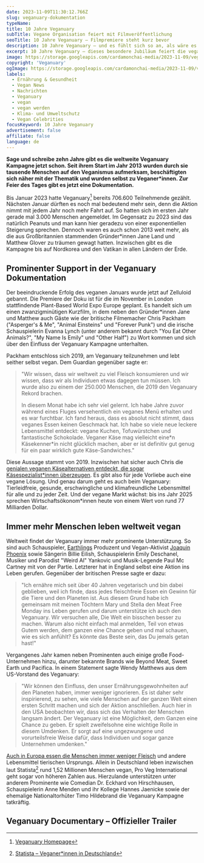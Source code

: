 ```yaml
---
date: 2023-11-09T11:30:12.766Z
slug: veganuary-dokumentation
typeName:
title: 10 Jahre Veganuary
subTitle: Vegane Organisation feiert mit Filmveröffentlichung
seoTitle: 10 Jahre Veganuary – Filmpremiere steht kurz bevor
description: 10 Jahre Veganuary – und es fühlt sich so an, als wäre es erst gestern gewesen. Erfahrt jetzt alles über die Filmpremiere und das Jubiläum!
excerpt: 10 Jahre Veganuary – dieses besondere Jubiläum feiert die vegane Community mit einer einer Dokumentation. Im Film, an dem zahlreiche Prominente mitgewirkt haben, geht es unter anderem darum, wie viele Menschen sich inzwischen der Bewegung angeschlossen haben.
image: https://storage.googleapis.com/cardamonchai-media/2023-11-09/veganuary-dokumentation-1-jpg-imagine-181818_7f7668_1024_768/640.webp
copyright: 'Veganuary'
ogImage: https://storage.googleapis.com/cardamonchai-media/2023-11-09/veganuary-dokumentation-og-jpg-imagine-d8c8a8_807768_1200_628/640.webp
labels:
  - Ernährung & Gesundheit
  - Vegan News
  - Nachrichten
  - Veganuary
  - vegan
  - vegan werden
  - Klima- und Umweltschutz
  - Vegan Celebrities
focusKeyword: 10 Jahre Veganuary
advertisement: false
affiliate: false
language: de
---
```


**Sage und schreibe zehn Jahre gibt es die weltweite Veganuary Kampagne jetzt schon. Seit ihrem Start im Jahr 2013 wurden durch sie tausende Menschen auf den Veganismus aufmerksam, beschäftigten sich näher mit der Thematik und wurden selbst zu Veganer\*innen. Zur Feier des Tages gibt es jetzt eine Dokumentation.**

Bis Januar 2023 hatte Veganuary[^1] bereits 706.600 Teilnehmende gezählt. Nächsten Januar dürften es noch mal bedeutend mehr sein, denn die Aktion nimmt mit jedem Jahr noch mehr Fahrt auf. So hatten sich im ersten Jahr gerade mal 3.000 Menschen angemeldet. Im Gegensatz zu 2023 sind das natürlich Peanuts und man kann hier geradezu von einer exponentiellen Steigerung sprechen. Dennoch waren es auch schon 2013 weit mehr, als die aus Großbritannien stammenden Gründer\*innen Jane Land und Matthew Glover zu träumen gewagt hatten. Inzwischen gibt es die Kampagne bis auf Nordkorea und den Vatikan in allen Ländern der Erde.

## Prominenter Support in der Veganuary Dokumentation

Der beeindruckende Erfolg des veganen Januars wurde jetzt auf Zelluloid gebannt. Die Premiere der Doku ist für die im November in London stattfindende Plant-Based World Expo Europe geplant. Es handelt sich um einen zwanzigminütigen Kurzfilm, in dem neben den Gründer\*innen Jane und Matthew auch Gäste wie der britische Filmemacher Chris Packham ("Asperger's & Me", "Animal Einsteins" und "Forever Punk") und die irische Schauspielerin Evanna Lynch (unter anderem bekannt durch "You Eat Other Animals?", "My Name Is Emily" und "Other Half") zu Wort kommen und sich über den Einfluss der Veganuary Kampagne unterhalten.

Packham entschloss sich 2019, am Veganuary teilzunehmen und lebt seither selbst vegan. Dem Guardian gegenüber sagte er:

> "Wir wissen, dass wir weltweit zu viel Fleisch konsumieren und wir wissen, dass wir als Individuen etwas dagegen tun müssen. Ich wurde also zu einem der 250.000 Menschen, die 2019 den Veganuary Rekord brachen.
>
> In diesem Monat habe ich sehr viel gelernt. Ich habe Jahre zuvor während eines Fluges versehentlich ein veganes Menü erhalten und es war furchtbar. Ich fand heraus, dass es absolut nicht stimmt, dass veganes Essen keinen Geschmack hat. Ich habe so viele neue leckere Lebensmittel entdeckt: vegane Kuchen, Tofuwürstchen und fantastische Schokolade. Veganer Käse mag vielleicht eine\*n Käsekenner\*in nicht glücklich machen, aber er ist definitiv gut genug für ein paar wirklich gute Käse-Sandwiches."

Diese Aussage stammt von 2019. Inzwischen hat sicher auch Chris die [genialen veganen Käsealternativen entdeckt, die sogar Käsespezialist\*innen überzeugen](/2023/10/vegane-kaesealternativen-dr-mannahs/). Es gibt also für jede Vorliebe auch eine vegane Lösung. Und genau darum geht es auch beim Veganuary: Tierleidfreie, gesunde, erschwingliche und klimafreundliche Lebensmittel für alle und zu jeder Zeit. Und der vegane Markt wächst: bis ins Jahr 2025 sprechen Wirtschaftsökonom\*innen heute von einem Wert von rund 77 Milliarden Dollar.

## Immer mehr Menschen leben weltweit vegan

Weltweit findet der Veganuary immer mehr prominente Unterstützung. So sind auch Schauspieler, [Earthlings](/2020/07/earthlings/) Produzent und Vegan-Aktivist [Joaquin Phoenix](/tag/joaquin-phoenix) sowie Sängerin Billie Eilish, Schauspielerin Emily Deschanel, Musiker und Parodist "Weird Al" Yankovic und Musik-Legende Paul Mc Cartney mit von der Partie. Letzterer hat in England selbst eine Aktion ins Leben gerufen. Gegenüber der britischen Presse sagte er dazu:

> "Ich ernähre mich seit über 40 Jahren vegetarisch und bin dabei geblieben, weil ich finde, dass jedes fleischfreie Essen ein Gewinn für die Tiere und den Planeten ist. Aus diesem Grund habe ich gemeinsam mit meinen Töchtern Mary und Stella den Meat Free Monday ins Leben gerufen und darum unterstütze ich auch den Veganuary. Wir versuchen alle, Die Welt ein bisschen besser zu machen. Warum also nicht einfach mal anmelden, Teil von etwas Gutem werden, dem ganzen eine Chance geben und mal schauen, wie es sich anfühlt? Es könnte das Beste sein, das Du jemals getan hast!"

Vergangenes Jahr kamen neben Prominenten auch einige große Food-Unternehmen hinzu, darunter bekannte Brands wie Beyond Meat, Sweet Earth und Pacifica. In einem Statement sagte Wendy Matthews aus dem US-Vorstand des Veganuary:

> "Wir können den Einfluss, den unser Ernährungsgewohnheiten auf den Planeten haben, immer weniger ignorieren. Es ist daher sehr inspirierend, zu sehen, wie viele Menschen auf der ganzen Welt einen ersten Schritt machen und sich der Aktion anschließen. Auch hier in den USA beobachten wir, dass sich das Verhalten der Menschen langsam ändert. Der Veganuary ist eine Möglichkeit, dem Ganzen eine Chance zu geben. Er spielt zweifelsohne eine wichtige Rolle in diesem Umdenken. Er sorgt auf eine ungezwungene und vorurteilsfreie Weise dafür, dass Individuen und sogar ganze Unternehmen umdenken."

[Auch in Europa essen die Menschen immer weniger Fleisch](/2021/11/wir-essen-weniger-fleisch/) und andere Lebensmittel tierischen Ursprungs. Allein in Deutschland leben inzwischen laut Statista[^2] rund 1,52 Millionen Menschen vegan, Pro Veg International geht sogar von höheren Zahlen aus. Hierzulande unterstützen unter anderem Prominente wie Comedian Dr. Eckhard von Hirschhausen, Schauspielerin Anne Menden und ihr Kollege Hannes Jaenicke sowie der ehemalige Nationaltorhüter Timo Hildebrand die Veganuary Kampagne tatkräftig.

## Veganuary Documentary – Offizieller Trailer

<YouTube id="NUhkj-YRAhk" />

[^1]: [Veganuary Homepage](https://veganuary.com/de/)
[^2]: [Statista – Veganer\*innen in Deutschland](https://de.statista.com/statistik/daten/studie/445155/umfrage/umfrage-in-deutschland-zur-anzahl-der-veganer/)
[^3]: [Pro Veg International – "Anzahl der vegan, vegetarisch und flexitarisch lebenden Menschen in Deutschland"](https://proveg.com/de/ernaehrung/anzahl-vegan-vegetarischer-menschen/)
